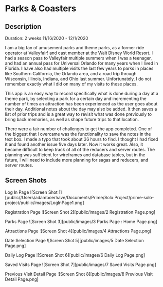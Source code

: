# Parks & Coasters

## Description

Duration: 2 weeks 11/16/2020 - 12/1/2020

I am a big fan of amusement parks and theme parks, as a former ride operator at Valleyfair! and cast member at the Walt Disney World Resort.  I had a season pass to Valleyfair multiple summers when I was a teenager, and had an annual pass for Universal Orlando for many years when I lived in Florida.  I have also had multiple visits the last few years to parks in places like Southern California, the Orlando area, and a road trip through Wisconsin, Illinois, Indiana, and Ohio last summer.  Unfortunately, I do not remember exactly what I did on many of my visits to these places.

This app is an easy way to record specifically what is done during a day at a theme park, by selecting a park for a certain day and incrementing the number of times an attraction has been experienced as the user goes about their day.  Additional notes about the day may also be added.  It then saves a list of prior trips and is a great way to revisit what was done previously to bring back memories, as well as shape future trips to that location.

There were a fair number of challenges to get the app completed.  One of the biggest that I overcame was the functionality to save the notes in the text box.  I made a typo that took about 36 hours to find.  I thought I had fixed it and found another issue five days later.  Now it works great.  Also, it became difficult to keep track of all of the reducers and server routes.  The planning was sufficient for wireframes and database tables, but in the future, I will need to include more planning for sagas and reducers, and server routes.

## Screen Shots

Log In Page
![Screen Shot 1][public//Users/adamboerhave/Documents/Prime/Solo Project/prime-solo-project/public/images/LogInPage1.png]

Registration Page
![Screen Shot 2][public/images/2 Registration Page.png]

Parks Page
![Screen Shot 3][public/images/3 Parks Page : Home Page.png]

Attractions Page
![Screen Shot 4][public/images/4 Attractions Page.png]

Date Selection Page
![Screen Shot 5][public/images/5 Date Selection Page.png]

Daily Log Page
![Screen Shot 6][public/images/6 Daily Log Page.png]

Saved Visits Page
![Screen Shot 7][public/images/7 Saved Visits Page.png]

Previous Visit Detail Page
![Screen Shot 8][public/images/8 Previous Visit Detail Page.png]

















